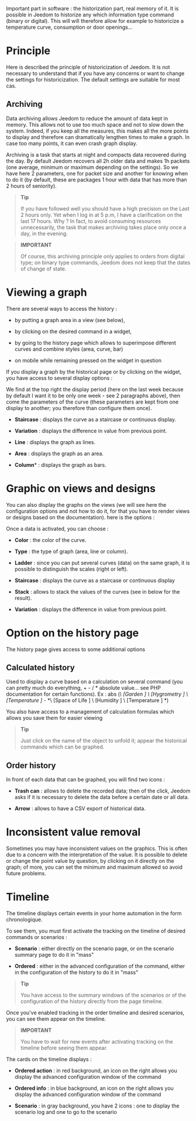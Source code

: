 Important part in software : the historization part, real
memory of it. It is possible in Jeedom to historize any
which information type command (binary or digital). This will
will therefore allow for example to historicize a temperature curve,
consumption or door openings…

Principle 
========

Here is described the principle of historicization of Jeedom. It is not
necessary to understand that if you have any concerns
or want to change the settings for
historicization. The default settings are suitable for most
cas.

Archiving 
---------

Data archiving allows Jeedom to reduce the amount of data
kept in memory. This allows not to use too much space and
not to slow down the system. Indeed, if you keep all the
measures, this makes all the more points to display and therefore can
dramatically lengthen times to make a graph. In case
too many points, it can even crash
graph display.

Archiving is a task that starts at night and compacts
data recovered during the day. By default Jeedom recovers all
2h older data and makes 1h packets (one
average, minimum or maximum depending on the settings). So we have
here 2 parameters, one for packet size and another for knowing
when to do it (by default, these are packages
1 hour with data that has more than 2 hours of seniority).

> **Tip**
>
> If you have followed well you should have a high precision on the
> Last 2 hours only. Yet when I log in at 5 p.m,
> I have a clarification on the last 17 hours. Why ? In fact,
> to avoid consuming resources unnecessarily, the task that makes
> archiving takes place only once a day, in the evening.

> **IMPORTANT**
>
> Of course, this archiving principle only applies to orders from
> digital type; on binary type commands, Jeedom does not keep
> that the dates of change of state.

Viewing a graph 
========================

There are several ways to access the history :

-   by putting a graph area in a view (see below),

-   by clicking on the desired command in a widget,

-   by going to the history page which allows to superimpose
    different curves and combine styles (area, curve, bar)

-   on mobile while remaining pressed on the widget in question

If you display a graph by the historical page or by clicking on
the widget, you have access to several display options :

We find at the top right the display period (here on the last
week because by default I want it to be only one week - see
2 paragraphs above), then come the parameters of the curve
(these parameters are kept from one display to another; you therefore
than configure them once).

-   **Staircase** : displays the curve as a
    staircase or continuous display.

-   **Variation** : displays the difference in value from
    previous point.

-   **Line** : displays the graph as lines.

-   **Area** : displays the graph as an area.

-   **Column**\* : displays the graph as bars.

Graphic on views and designs 
=====================================

You can also display the graphs on the views (we will see here
the configuration options and not how to do it, for that you have to
render views or designs based on the documentation). here is
the options :

Once a data is activated, you can choose :

-   **Color** : the color of the curve.

-   **Type** : the type of graph (area, line or column).

-   **Ladder** : since you can put several curves (data)
    on the same graph, it is possible to distinguish the scales
    (right or left).

-   **Staircase** : displays the curve as a
    staircase or continuous display

-   **Stack** : allows to stack the values of the curves (see in
    below for the result).

-   **Variation** : displays the difference in value from
    previous point.

Option on the history page 
===============================

The history page gives access to some additional options

Calculated history 
------------------

Used to display a curve based on a calculation on several
command (you can pretty much do everything, + - / \* absolute value… see
PHP documentation for certain functions). Ex :
abs (*\ [Garden \] \ [Hygrometry \] \ [Temperature \]* - *\ [Space of
Life \] \ [Humidity \] \ [Temperature \] *)

You also have access to a management of calculation formulas which allows you
save them for easier viewing

> **Tip**
>
> Just click on the name of the object to unfold it;
> appear the historical commands which can be graphed.

Order history 
----------------------

In front of each data that can be graphed, you will find two icons :

-   **Trash can** : allows to delete the recorded data; then
    of the click, Jeedom asks if it is necessary to delete the data before a
    certain date or all data.

-   **Arrow** : allows to have a CSV export of historical data.

Inconsistent value removal 
=================================

Sometimes you may have inconsistent values on the
graphics. This is often due to a concern with the interpretation of the
value. It is possible to delete or change the point value by
question, by clicking on it directly on the graph; of
more, you can set the minimum and maximum allowed so
avoid future problems.

Timeline 
========

The timeline displays certain events in your home automation in the form
chronologique.

To see them, you must first activate the tracking on the timeline of
desired commands or scenarios :

-   **Scenario** : either directly on the scenario page, or on the
    scenario summary page to do it in "mass"

-   **Ordered** : either in the advanced configuration of the command,
    either in the configuration of the history to do it in "mass"

> **Tip**
>
> You have access to the summary windows of the scenarios or of the
> configuration of the history directly from the page
> timeline.

Once you&#39;ve enabled tracking in the order timeline and
desired scenarios, you can see them appear on the timeline.

> **IMPORTANT**
>
> You have to wait for new events after activating tracking
> on the timeline before seeing them appear.

The cards on the timeline displays :

-   **Ordered action** : in red background, an icon on the right allows you
    display the advanced configuration window of the command

-   **Ordered info** : in blue background, an icon on the right allows you
    display the advanced configuration window of the command

-   **Scenario** : in gray background, you have 2 icons : one to display
    the scenario log and one to go to the scenario


